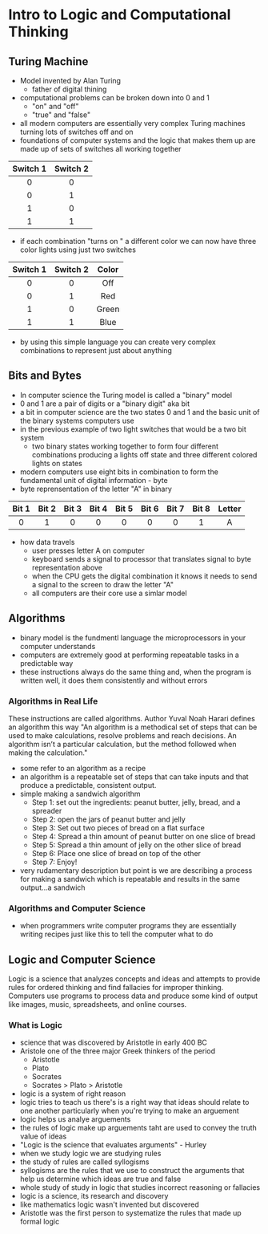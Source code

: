 # Intro to Logic and Computational Thinking

## Turing Machine

* Model invented by Alan Turing
  * father of digital thining
* computational problems can be broken down into 0 and 1
  * "on" and "off"
  * "true" and "false"
* all modern computers are essentially very complex Turing machines turning lots of switches off and on
* foundations of computer systems and the logic that makes them up are made up of sets of switches all working together

| Switch 1 | Switch 2 |
|:-------: | :------: |
| 0 | 0 |
| 0 | 1 |
| 1 | 0 |
| 1 | 1 |

* if each combination "turns on " a different color we can now have three color lights using just two switches

| Switch 1 | Switch 2 | Color |
|:-------: | :------: | :---: |
| 0 | 0 | Off |
| 0 | 1 | Red |
| 1 | 0 | Green |
| 1 | 1 | Blue |

* by using this simple language you can create very complex combinations to represent just about anything

## Bits and Bytes

* In computer science the Turing model is called a "binary" model
* 0 and 1 are a pair of digits or a "binary digit" aka bit
* a bit in computer science are the two states 0 and 1 and the basic unit of the binary systems computers use
* in the previous example of two light switches that would be a two bit system
  * two binary states working together to form four different combinations producing a lights off state and three different colored lights on states
* modern computers use eight bits in combination to form the fundamental unit of digital information - byte
* byte reprensentation of the letter "A" in binary

| Bit 1 | Bit 2 | Bit 3 | Bit 4 | Bit 5 | Bit 6 | Bit 7 | Bit 8 | Letter |
|:---: | :---: | :---: |:---: | :---: | :---: | :---: | :---: | :---: |
| 0 | 1 | 0 | 0 | 0 | 0 | 0 | 1 | A |

* how data travels
  * user presses letter A on computer
  * keyboard sends a signal to processor that translates signal to byte representation above
  * when the CPU gets the digital combination it knows it needs to send a signal to the screen to draw the letter "A"
  * all computers are their core use a simlar model

## Algorithms

* binary model is the fundmentl language the microprocessors in your computer understands
* computers are extremely good at performing repeatable tasks in a predictable way
* these instructions always do the same thing and, when the program is written well, it does them consistently and without errors

### Algorithms in Real Life

These instructions are called algorithms. Author Yuval Noah Harari defines an algorithm this way "An algorithm is a methodical set of steps that can be used to make calculations, resolve problems and reach decisions. An algorithm isn’t a particular calculation, but the method followed when making the calculation."

* some refer to an algorithm as a recipe
* an algorithm is a repeatable set of steps that can take inputs and that produce a predictable, consistent output.
* simple making a sandwich algorithm
  * Step 1: set out the ingredients: peanut butter, jelly, bread, and a spreader
  * Step 2: open the jars of peanut butter and jelly
  * Step 3: Set out two pieces of bread on a flat surface
  * Step 4: Spread a thin amount of peanut butter on one slice of bread
  * Step 5: Spread a thin amount of jelly on the other slice of bread
  * Step 6: Place one slice of bread on top of the other
  * Step 7: Enjoy!
* very rudamentary description but point is we are describing a process for making a sandwich which is repeatable and results in the same output...a sandwich

### Algorithms and Computer Science

* when programmers write computer programs they are essentially writing recipes just like this to tell the computer what to do

## Logic and Computer Science

Logic is a science that analyzes concepts and ideas and attempts to provide rules for ordered thinking and find fallacies for improper thinking. Computers use programs to process data and produce some kind of output like images, music, spreadsheets, and online courses.

### What is Logic

* science that was discovered by Aristotle in early 400 BC
* Aristole one of the three major Greek thinkers of the period
  * Aristotle
  * Plato
  * Socrates
  * Socrates > Plato > Aristotle
* logic is a system of right reason
* logic tries to teach us there's is a right way that ideas should relate to one another particularly when you're trying to make an arguement
* logic helps us analye arguements
* the rules of logic make up arguements taht are used to convey the truth value of ideas
* "Logic is the science that evaluates arguments" - Hurley
* when we study logic we are studying rules
* the study of rules are called syllogisms
* syllogisms are the rules that we use to construct the arguments that help us determine which ideas are true and false
* whole study of study in logic that studies incorrect reasoning or fallacies
* logic is a science, its research and discovery
* like mathematics logic wasn't invented but discovered
* Aristotle was the first person to systematize the rules that made up formal logic

